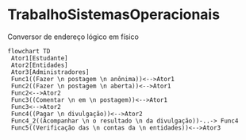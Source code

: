 # TrabalhoSistemasOperacionais
 Conversor de endereço lógico em físico
```mermaid
flowchart TD
 Ator1[Estudante]
 Ator2[Entidades]
 Ator3[Administradores]
 Func1((Fazer \n postagem \n anônima))<-->Ator1
 Func2((Fazer \n postagem \n aberta))<-->Ator1
 Func2<-->Ator2
 Func3((Comentar \n em \n postagem))<-->Ator1
 Func3<-->Ator2
 Func4((Pagar \n divulgação))<-->Ator2
 Func4_2((Acompanhar \n o resultado \n da divulgação))-..-> Func4
 Func5((Verificação das \n contas da \n entidades))<-->Ator3
```
